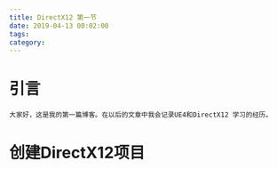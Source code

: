 ```yaml
---
title: DirectX12 第一节
date: 2019-04-13 00:02:00
tags:
category:
---
```

# 引言
    大家好，这是我的第一篇博客。在以后的文章中我会记录UE4和DirectX12 学习的经历。
# 创建DirectX12项目
    